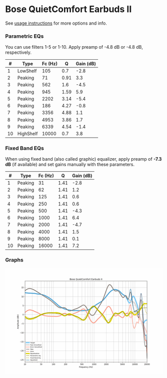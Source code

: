 # Bose QuietComfort Earbuds II
See [usage instructions](https://github.com/jaakkopasanen/AutoEq#usage) for more options and info.

### Parametric EQs
You can use filters 1-5 or 1-10. Apply preamp of -4.8 dB or -4.8 dB, respectively.

|   # | Type      |   Fc (Hz) |    Q |   Gain (dB) |
|-----|-----------|-----------|------|-------------|
|   1 | LowShelf  |       105 | 0.7  |        -2.8 |
|   2 | Peaking   |        71 | 0.91 |         3.3 |
|   3 | Peaking   |       562 | 1.6  |        -4.5 |
|   4 | Peaking   |       945 | 1.59 |         5.9 |
|   5 | Peaking   |      2202 | 3.14 |        -5.4 |
|   6 | Peaking   |       186 | 4.27 |        -0.8 |
|   7 | Peaking   |      3356 | 4.88 |         1.1 |
|   8 | Peaking   |      4953 | 3.86 |         1.7 |
|   9 | Peaking   |      6339 | 4.54 |        -1.4 |
|  10 | HighShelf |     10000 | 0.7  |         3.8 |

### Fixed Band EQs
When using fixed band (also called graphic) equalizer, apply preamp of **-7.3 dB** (if available) and set gains manually with these parameters.

|   # | Type    |   Fc (Hz) |    Q |   Gain (dB) |
|-----|---------|-----------|------|-------------|
|   1 | Peaking |        31 | 1.41 |        -2.8 |
|   2 | Peaking |        62 | 1.41 |         1.2 |
|   3 | Peaking |       125 | 1.41 |         0.6 |
|   4 | Peaking |       250 | 1.41 |         0.6 |
|   5 | Peaking |       500 | 1.41 |        -4.3 |
|   6 | Peaking |      1000 | 1.41 |         6.4 |
|   7 | Peaking |      2000 | 1.41 |        -4.7 |
|   8 | Peaking |      4000 | 1.41 |         1.5 |
|   9 | Peaking |      8000 | 1.41 |         0.1 |
|  10 | Peaking |     16000 | 1.41 |         7.2 |

### Graphs
![](./Bose%20QuietComfort%20Earbuds%20II.png)
